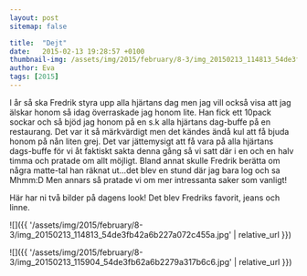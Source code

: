 ```yaml
---
layout: post
sitemap: false

title:  "Dejt"
date:   2015-02-13 19:28:57 +0100
thumbnail-img: /assets/img/2015/february/8-3/img_20150213_114813_54de3fb42a6b227a072c455a.jpg
author: Eva
tags: [2015]
---
```


I år så ska Fredrik styra upp alla hjärtans dag men jag vill också visa att jag älskar honom så idag överraskade jag honom lite. Han fick ett 10pack sockar och så bjöd jag honom på en s.k alla hjärtans dag-buffe på en restaurang. Det var it så märkvärdigt men det kändes ändå kul att få bjuda honom på nån liten grej. Det var jättemysigt att få vara på alla hjärtans dags-buffe för vi åt faktiskt sakta denna gång så vi satt där i en och en halv timma och pratade om allt möjligt. Bland annat skulle Fredrik berätta om några matte-tal han räknat ut...det blev en stund där jag bara log och sa Mhmm:D Men annars så pratade vi om mer intressanta saker som vanligt! 




Här har ni två bilder på dagens look! Det blev Fredriks favorit, jeans och linne.

![]({{ '/assets/img/2015/february/8-3/img_20150213_114813_54de3fb42a6b227a072c455a.jpg'  | relative_url }})

![]({{ '/assets/img/2015/february/8-3/img_20150213_115904_54de3fb62a6b2279a317b6c6.jpg'  | relative_url }})


